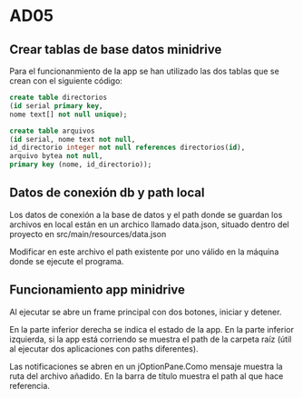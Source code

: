 # AD05

## Crear tablas de base datos minidrive

Para el funcionanmiento de la app se han utilizado las dos tablas que se crean con el siguiente código:

```sql
create table directorios 
(id serial primary key, 
nome text[] not null unique);

create table arquivos 
(id serial, nome text not null, 
id_directorio integer not null references directorios(id), 
arquivo bytea not null, 
primary key (nome, id_directorio));
```

## Datos de conexión db y path local
Los datos de conexión a la base de datos y el path donde se guardan los archivos en local están en un archico llamado data.json, situado dentro del proyecto en src/main/resources/data.json

Modificar en este archivo el path existente por uno válido en la máquina donde se ejecute el programa.

## Funcionamiento app minidrive
Al ejecutar se abre un frame principal con dos botones, iniciar y detener.

En la parte inferior derecha se indica el estado de la app.
En la parte inferior izquierda, si la app está corriendo se muestra el path de la carpeta raíz (útil al ejecutar dos aplicaciones con paths diferentes).

Las notificaciones se abren en un jOptionPane.Como mensaje muestra la ruta del archivo añadido. En la barra de título muestra el path al que hace referencia.
